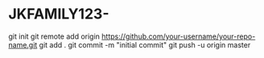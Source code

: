 # JKFAMILY123-
git init git remote add origin https://github.com/your-username/your-repo-name.git git add . git commit -m "initial commit" git push -u origin master
